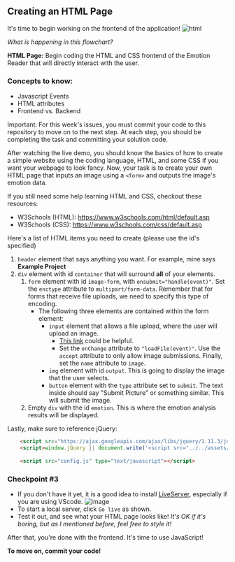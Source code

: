 ## Creating an HTML Page

It's time to begin working on the frontend of the application!
![html](https://github.com/emsesc/creating-an-emotion-reader-with-azure/blob/main/images/htmlpage.png)

*What is happening in this flowchart?*

**HTML Page:** Begin coding the HTML and CSS frontend of the Emotion Reader that will directly interact with the user.

### Concepts to know:
* Javascript Events
* HTML attributes
* Frontend vs. Backend

Important: For this week's issues, you must commit your code to this repository to move on to the next step. At each step, you should be completing the task and committing your solution code.

After watching the live demo, you should know the basics of how to create a simple website using the coding language, HTML, and some CSS if you want your webpage to look fancy. Now, your task is to create your own HTML page that inputs an image using a `<form>` and outputs the image's emotion data.

If you still need some help learning HTML and CSS, checkout these resources:

- W3Schools (HTML): https://www.w3schools.com/html/default.asp
- W3Schools (CSS): https://www.w3schools.com/css/default.asp

Here's a list of HTML items you need to create (please use the id's specified)

1. `header` element that says anything you want. For example, mine says **Example Project**
2. `div` element with id `container` that will surround **all** of your elements.
    1. `form` element with id `image-form`, with `onsubmit="handle(event)"`. Set the `enctype` attribute to `multipart/form-data`. Remember that for forms that receive file uploads, we need to specify this type of encoding.
        * The following three elements are contained within the form element:
          * `input` element that allows a file upload, where the user will upload an image. 
            * [This link](https://www.w3schools.com/html/html_form_input_types.asp) could be helpful.
            * Set the `onChange` attribute to `"loadFile(event)"`. Use the `accept` attribute to only allow image submissions. Finally, set the `name` attribute to `image`.
          * `img` element with id `output`. This is going to display the image that the user selects.
          * `button` element with the `type` attribute set to `submit`. The text inside should say "Submit Picture" or something similar. This will submit the image.
    2. Empty `div` with the id `emotion`. This is where the emotion analysis results will be displayed.

Lastly, make sure to reference jQuery:

```html
    <script src="https://ajax.googleapis.com/ajax/libs/jquery/1.11.3/jquery.min.js"></script>
    <script>window.jQuery || document.write('<script src="../../assets/js/vendor/jquery.min.js"><\/script>')</script>
     
    <script src="config.js" type="text/javascript"></script>
```

### Checkpoint #3
* If you don't have it yet, it is a good idea to install [LiveServer](https://marketplace.visualstudio.com/items?itemName=ritwickdey.LiveServer), especially if you are using VScode.
![image](https://user-images.githubusercontent.com/69332964/99007366-0fd21f80-2512-11eb-9af9-311d89098c0b.png)
* To start a local server, click `Go live` as shown.
* Test it out, and see what your HTML page looks like! *It's OK if it's boring, but as I mentioned before, feel free to style it!*

After that, you're done with the frontend. It's time to use JavaScript!

**To move on, commit your code!**
